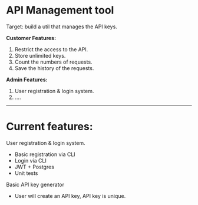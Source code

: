 API Management tool
======================

Target:
build a util that manages the API keys.

<b>Customer Features:</b>
1) Restrict the access to the API.
2) Store unlimited keys.
3) Count the numbers of requests.
4) Save the history of the requests.
 
<b>Admin Features:</b>
1) User registration & login system.
2) ....

*******
Current features:
====

User registration & login system.

- Basic registration via CLI
- Login via CLI
- JWT + Postgres
- Unit tests


Basic API key generator

- User will create an API key, API key is unique.
